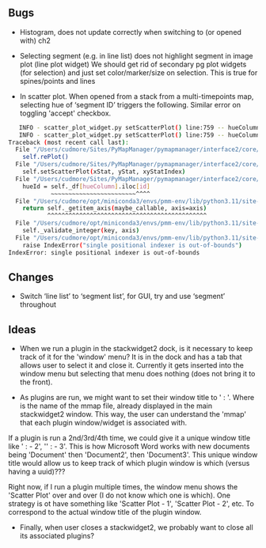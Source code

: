 ## Bugs

 - Histogram, does not update correctly when switching to (or opened with) ch2

 - Selecting segment (e.g. in line list) does not highlight segment in image plot (line plot widget)
	We should get rid of secondary pg plot widgets (for selection) and just set color/marker/size on selection.
	This is true for spines/points and lines

 - In scatter plot. When opened from a stack from a multi-timepoints map, selecting hue of ‘segment ID’ triggers the following. Similar error on toggling 'accept' checkbox.

```bash
   INFO - scatter_plot_widget.py setScatterPlot() line:759 -- hueColumn segmentID id:131
   INFO - scatter_plot_widget.py setScatterPlot() line:759 -- hueColumn segmentID id:133
Traceback (most recent call last):
  File "/Users/cudmore/Sites/PyMapManager/pymapmanager/interface2/core/scatter_plot_widget.py", line 1296, in _onNewHueColumnStr
    self.rePlot()
  File "/Users/cudmore/Sites/PyMapManager/pymapmanager/interface2/core/scatter_plot_widget.py", line 1143, in rePlot
    self.setScatterPlot(xStat, yStat, xyStatIndex)
  File "/Users/cudmore/Sites/PyMapManager/pymapmanager/interface2/core/scatter_plot_widget.py", line 760, in setScatterPlot
    hueId = self._df[hueColumn].iloc[id]
            ~~~~~~~~~~~~~~~~~~~~~~~~^^^^
  File "/Users/cudmore/opt/miniconda3/envs/pmm-env/lib/python3.11/site-packages/pandas/core/indexing.py", line 1191, in __getitem__
    return self._getitem_axis(maybe_callable, axis=axis)
           ^^^^^^^^^^^^^^^^^^^^^^^^^^^^^^^^^^^^^^^^^^^^^
  File "/Users/cudmore/opt/miniconda3/envs/pmm-env/lib/python3.11/site-packages/pandas/core/indexing.py", line 1752, in _getitem_axis
    self._validate_integer(key, axis)
  File "/Users/cudmore/opt/miniconda3/envs/pmm-env/lib/python3.11/site-packages/pandas/core/indexing.py", line 1685, in _validate_integer
    raise IndexError("single positional indexer is out-of-bounds")
IndexError: single positional indexer is out-of-bounds
```


## Changes

- Switch ‘line list’ to ‘segment list’, for GUI, try and use ‘segment’ throughout


## Ideas

- When we run a plugin in the stackwidget2 dock, is it necessary to keep track of it for the 'window' menu? It is in the dock and has a tab that allows user to select it and close it. Currently it gets inserted into the window menu but selecting that menu does nothing (does not bring it to the front).

- As plugins are run, we might want to set their window title to '<file> : <plugin name>'. Where <file> is the name of the mmap file, already displayed in the main stackwidget2 window. This way, the user can understand the 'mmap' that each plugin window/widget is associated with.

If a plugin is run a 2nd/3rd/4th time, we could give it a unique window title like '<file> : <plugin name> - 2', ''<file> : <plugin name> - 3'. This is how Microsoft Word works with new documents being 'Document' then 'Document2', then 'Document3'. This unique window title would allow us to keep track of which plugin window is which (versus having a uuid)???

Right now, if I run a plugin multiple times, the window menu shows the 'Scatter Plot' over and over (I do not know which one is which). One strategy is ot have something like 'Scatter Plot - 1', 'Scatter Plot - 2', etc. To correspond to the actual window title of the plugin window.


- Finally, when user closes a stackwidget2, we probably want to close all its associated plugins?